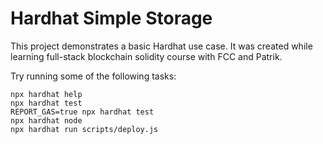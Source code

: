 # Hardhat Simple Storage

This project demonstrates a basic Hardhat use case. It was created while learning full-stack blockchain solidity course with FCC and Patrik.

Try running some of the following tasks:

```shell
npx hardhat help
npx hardhat test
REPORT_GAS=true npx hardhat test
npx hardhat node
npx hardhat run scripts/deploy.js
```
